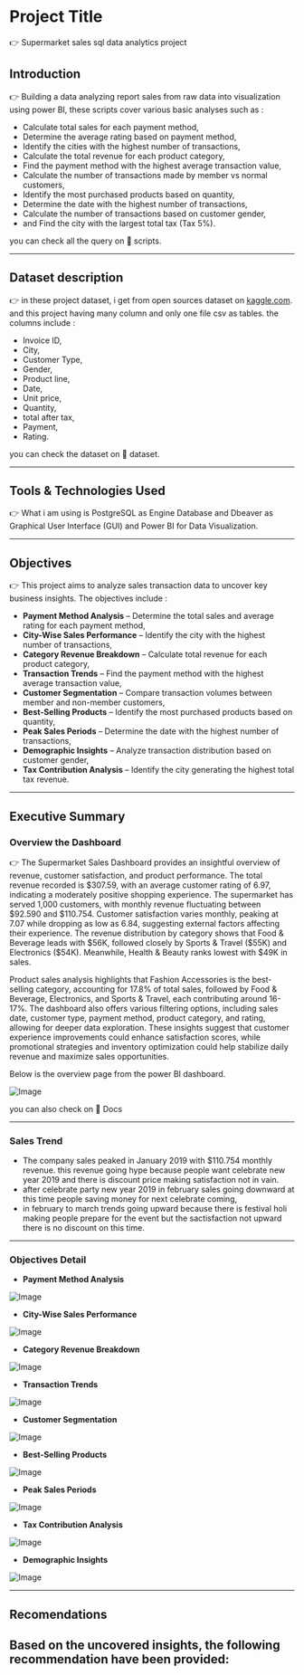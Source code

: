 # Project Title 
 👉 Supermarket sales sql data analytics project

## Introduction
 👉 Building a data analyzing report sales from raw data into visualization using power BI, these scripts cover various basic analyses such as :
- Calculate total sales for each payment method,
- Determine the average rating based on payment method,
- Identify the cities with the highest number of transactions,
- Calculate the total revenue for each product category,
- Find the payment method with the highest average transaction value,
- Calculate the number of transactions made by member vs normal customers,
- Identify the most purchased products based on quantity,
- Determine the date with the highest number of transactions,
- Calculate the number of transactions based on customer gender,
- and Find the city with the largest total tax (Tax 5%).

you can check all the query on 📂 scripts.

---

## Dataset description
👉 in these project dataset, i get from open sources dataset on [kaggle.com](https://www.kaggle.com/datasets). and this project having many column and only one file csv as tables. the columns include :
- Invoice ID,
- City,
- Customer Type,
- Gender,
- Product line,
- Date,
- Unit price,
- Quantity,
- total after tax,
- Payment,
- Rating.

you can check the dataset on 📂 dataset.

---

## Tools & Technologies Used
👉 What i am using is PostgreSQL as Engine Database and Dbeaver as Graphical User Interface (GUI) and Power BI for Data Visualization.

---

## Objectives
👉 This project aims to analyze sales transaction data to uncover key business insights. The objectives include :
- **Payment Method Analysis** – Determine the total sales and average rating for each payment method,
- **City-Wise Sales Performance** – Identify the city with the highest number of transactions,
- **Category Revenue Breakdown** – Calculate total revenue for each product category,
- **Transaction Trends** – Find the payment method with the highest average transaction value,
- **Customer Segmentation** – Compare transaction volumes between member and non-member customers,
- **Best-Selling Products** – Identify the most purchased products based on quantity,
- **Peak Sales Periods** – Determine the date with the highest number of transactions,
- **Demographic Insights** – Analyze transaction distribution based on customer gender,
- **Tax Contribution Analysis** – Identify the city generating the highest total tax revenue.

---

## Executive Summary
### Overview the Dashboard
👉 The Supermarket Sales Dashboard provides an insightful overview of revenue, customer satisfaction, and product performance. The total revenue recorded is $307.59, with an average customer rating of 6.97, indicating a moderately positive shopping experience. The supermarket has served 1,000 customers, with monthly revenue fluctuating between $92.590 and $110.754. Customer satisfaction varies monthly, peaking at 7.07 while dropping as low as 6.84, suggesting external factors affecting their experience. The revenue distribution by category shows that Food & Beverage leads with $56K, followed closely by Sports & Travel ($55K) and Electronics ($54K). Meanwhile, Health & Beauty ranks lowest with $49K in sales.

Product sales analysis highlights that Fashion Accessories is the best-selling category, accounting for 17.8% of total sales, followed by Food & Beverage, Electronics, and Sports & Travel, each contributing around 16-17%. The dashboard also offers various filtering options, including sales date, customer type, payment method, product category, and rating, allowing for deeper data exploration. These insights suggest that customer experience improvements could enhance satisfaction scores, while promotional strategies and inventory optimization could help stabilize daily revenue and maximize sales opportunities.

Below is the overview  page from the power BI dashboard.

![Image](https://github.com/user-attachments/assets/b1bfbbf9-2fa1-47ba-9204-4b22cdcf0009)

you can also check on 📂 Docs

---

### Sales Trend
- The company sales peaked in January 2019 with $110.754 monthly revenue. this revenue going hype because people want celebrate new year 2019 and there is discount price making satisfaction not in vain.
- after celebrate party new year 2019 in february sales going downward at this time people saving money for next celebrate coming,
- in february to march trends going upward because there is festival holi making people prepare for the event but the sactisfaction not upward there is no discount on this time.

---

### Objectives Detail
- **Payment Method Analysis**

  
![Image](https://github.com/user-attachments/assets/83a2b4ae-899e-4d5c-9528-d8f9d0e87904)
- **City-Wise Sales Performance**

 ![Image](https://github.com/user-attachments/assets/136a4630-341b-4e70-8e46-c4e2b29c55f9)
- **Category Revenue Breakdown**

 ![Image](https://github.com/user-attachments/assets/4cd21823-9a99-47d7-a9b5-91af34688b6a)
- **Transaction Trends**

 ![Image](https://github.com/user-attachments/assets/0a696bf5-53dd-45c2-b035-1690c2c2b0f9)
- **Customer Segmentation**

 ![Image](https://github.com/user-attachments/assets/e458eee0-0ea2-4f7c-b8e1-c031939052ef)
- **Best-Selling Products**

 ![Image](https://github.com/user-attachments/assets/be2f11c5-048d-40fe-b98b-4d176ab4f9d1)
- **Peak Sales Periods**

 ![Image](https://github.com/user-attachments/assets/c3bb0703-c6f9-44e2-97f9-71d882df1867)
- **Tax Contribution Analysis**

![Image](https://github.com/user-attachments/assets/8469c4db-6b4c-459a-9c75-360c34a0b007)
- **Demographic Insights**

![Image](https://github.com/user-attachments/assets/32a4cd11-ac3b-4a7c-bf4e-a373d8dcf4cc)

---

## Recomendations
Based on the uncovered insights, the following recommendation have been provided:
- 
